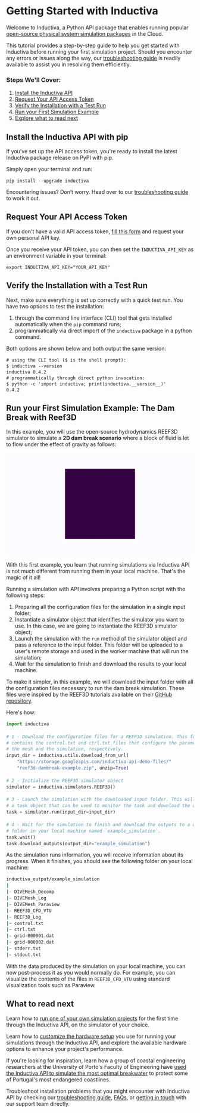 # Getting Started with Inductiva
Welcome to Inductiva, a Python API package that enables running popular [open-source physical system simulation packages]() 
in the Cloud. 

This tutorial provides a step-by-step guide to help you get started with Inductiva 
before running your first simulation project. Should you encounter any errors or 
issues along the way, our [troubleshooting guide]() is readily available to assist 
you in resolving them efficiently.

### Steps We'll Cover:

1. [Install the Inductiva API]()
2. [Request Your API Access Token]()
3. [Verify the Installation with a Test Run]()
4. [Run your First Simulation Example]()
5. [Explore what to read next]()

## Install the Inductiva API with pip
If you've set up the API access token, you're ready to install the 
latest Inductiva package release on PyPI with pip. 

Simply open your terminal and run:

```
pip install --upgrade inductiva
```


Encountering issues? Don’t worry. Head over to our [troubleshooting guide]() to 
work it out.

## Request Your API Access Token
If you don't have a valid API access token, [fill this form](https://docs.google.com/forms/d/e/1FAIpQLSflytIIwzaBE_ZzoRloVm3uTo1OQCH6Cqhw3bhFVnC61s7Wmw/viewform) and request 
your own personal API key.

Once you receive your API token, you can then set the `INDUCTIVA_API_KEY` as an 
environment variable in your terminal:
```
export INDUCTIVA_API_KEY="YOUR_API_KEY"
```

## Verify the Installation with a Test Run

Next, make sure everything is set up correctly with a quick test run.
You have two options to test the installation:
1. through the command line interface (CLI) tool that gets installed
   automatically when the `pip` command runs;
2. programmatically via direct import of the `inductiva` package in a python
   command.

Both options are shown below and both output the same version:

```console
# using the CLI tool ($ is the shell prompt):
$ inductiva --version
inductiva 0.4.2
# programmatically through direct python invocation:
$ python -c 'import inductiva; print(inductiva.__version__)'
0.4.2
```

## Run your First Simulation Example: The Dam Break with Reef3D

In this example, you will use the open-source hydrodynamics REEF3D simulator to
simulate a **2D dam break scenario** where a block of fluid is let to flow under the effect of gravity as follows:

<div align="center">
   <img src="assets/reef3d-dambreak.gif" alt="REEF3D 2D dambreak simulation" width=500>
</div>

With this first example, you learn that running simulations via Inductiva API is
not much different from running them in your local machine. That's the magic
of it all! 

Running a simulation with API involves preparing a Python script with the following
steps:
1. Preparing all the configuration files for the simulation in a single input folder;
2. Instantiate a simulator object that identifies the simulator you want to use.
In this case, we are going to instantiate the REEF3D simulator object;
3. Launch the simulation with the `run` method of the simulator object and pass
a reference to the input folder. This folder will be uploaded to a user's
remote storage and used in the worker machine that will run the simulation;
4. Wait for the simulation to finish and download the results to your local machine.

To make it simpler, in this example, we will download the input folder with all
the configuration files necessary to run the dam break simulation. These files 
were inspired by the REEF3D tutorials available on their [GitHub repository](https://github.com/REEF3D/REEF3D/tree/master/Tutorials/REEF3D_CFD/9_1%202D%20Dam%20Break).

Here's how:

```python
import inductiva

# 1 - Download the configuration files for a REEF3D simulation. This folder
# contains the control.txt and ctrl.txt files that configure the parameters of
# the mesh and the simulation, respectively.
input_dir = inductiva.utils.download_from_url(
    "https://storage.googleapis.com/inductiva-api-demo-files/"
    "reef3d-dambreak-example.zip", unzip=True)

# 2 - Initialize the REEF3D simulator object
simulator = inductiva.simulators.REEF3D()

# 3 - Launch the simulation with the downloaded input folder. This will return
# a task object that can be used to monitor the task and download the outputs.
task = simulator.run(input_dir=input_dir)

# 4 - Wait for the simulation to finish and download the outputs to a default
# folder in your local machine named `example_simulation`.
task.wait()
task.download_outputs(output_dir="example_simulation")
```

As the simulation runs information, you will receive information about its progress.
When it finishes, you should see the following folder on your local machine:

```bash
inductiva_output/example_simulation
|
|- DIVEMesh_Decomp
|- DIVEMesh_Log
|- DIVEMesh_Paraview 
|- REEF3D_CFD_VTU
|- REEF3D_Log
|- control.txt
|- ctrl.txt
|- grid-000001.dat
|- grid-000002.dat
|- stderr.txt
|- stdout.txt
```

With the data produced by the simulation on your local machine, you can now post-process
it as you would normally do. For example, you can visualize the contents of the files
in `REEF3D_CFD_VTU` using standard visualization tools such as Paraview.

## What to read next

Learn how to [run one of your own simulation projects]() for the first time through 
the Inductiva API, on the simulator of your choice.

Learn how to [customize the hardware setup]() you use for running your simulations 
through the Inductiva API, and explore the available hardware options to enhance
your project's performance.

If you're looking for inspiration, learn how a group of coastal engineering researchers 
at the University of Porto's Faculty of Engineering have [used the Inductiva API to simulate the most optimal breakwater](https://inductiva.ai/blog/article/scaling-coastal-engineering-projects-inductiva-api) 
to protect some of Portugal's most endangered coastlines.

Troubleshoot installation problems that you might encounter with Inductiva 
API by checking our [troubleshooting guide](#troubleshootingguide), [FAQs](), or
[getting in touch]() with our support team directly.

